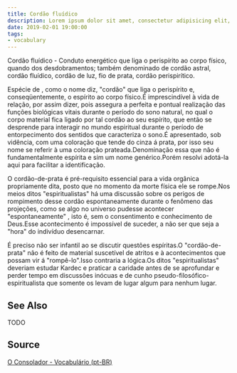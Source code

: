 ```yaml
---
title: Cordão fluídico
description: Lorem ipsum dolor sit amet, consectetur adipisicing elit, sed do eiusmod tempor incididunt ut labore et dolore magna aliqua.  TODO
date: 2019-02-01 19:00:00
tags:
- vocabulary
---
```


Cordão fluídico - Conduto energético que liga o perispírito ao corpo físico, quando dos desdobramentos; também denominado de cordão astral, cordão fluídico, cordão de luz, fio de prata, cordão perispirítico.

Espécie de , como o nome diz, "cordão" que liga o perispírito e, conseqüentemente, o espírito ao corpo físico.É imprescindível à vida de relação, por assim dizer, pois assegura a perfeita e pontual realização das funções biológicas vitais durante o período do sono natural, no qual o corpo material fica ligado por tal cordão ao seu espírito, que então se desprende para interagir no mundo espiritual durante o período de entorpecimento dos sentidos que caracteriza o sono.É apresentado, sob vidência, com uma coloração que tende do cinza á prata, por isso seu nome se referir à uma coloração prateada.Denominação essa que não é fundamentalmente espírita e sim um nome genérico.Porém resolvi adotá-la aqui para facilitar a identificação.

O cordão-de-prata é pré-requisito essencial para a vida orgânica propriamente dita, posto que no momento da morte física ele se rompe.Nos meios ditos "espiritualistas" há uma discussão sobre os perigos de rompimento desse cordão espontaneamente durante o fenômeno das projeções, como se algo no universo pudesse acontecer "espontaneamente" , isto é, sem o consentimento e conhecimento de Deus.Esse acontecimento é impossível de suceder, a não ser que seja a "hora" do indivíduo desencarnar.

É preciso não ser infantil ao se discutir questões espíritas.O "cordão-de-prata" não é feito de material suscetível de atritos e à acontecimentos que possam vir á "rompê-lo".Isso contraria a lógica.Os ditos "espiritualistas" deveriam estudar Kardec e praticar a caridade antes de se aprofundar e perder tempo em discussões inócuas e de cunho pseudo-filosófico-espiritualista que somente os levam de lugar algum para nenhum lugar. 

## See Also
TODO

## Source
[O Consolador - Vocabulário (pt-BR)](http://www.oconsolador.com.br/linkfixo/vocabulario/principal.html)


